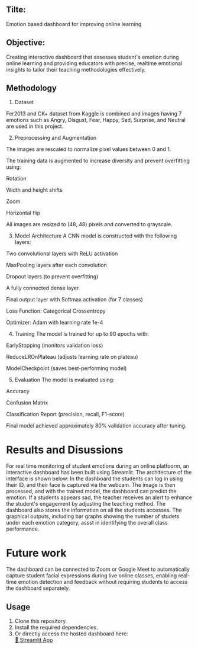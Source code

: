 ## Tilte: 
Emotion based dashboard for improving online learning
## Objective: 
Creating interactive dashboard that assesses student's emotion during online learning and providing educators with precise, realtime emotional insights to tailor their teaching methodologies effectively.

## Methodology

1. Dataset

Fer2013 and CK+ dataset from Kaggle is combined and images having 7 emotions such as Angry, Disgust, Fear, Happy, Sad, Surprise, and Neutral are used in this project.

2. Preprocessing and Augmentation

The images are rescaled to normalize pixel values between 0 and 1.

The training data is augmented to increase diversity and prevent overfitting using:

Rotation

Width and height shifts

Zoom

Horizontal flip

All images are resized to (48, 48) pixels and converted to grayscale.

3. Model Architecture
A CNN model is constructed with the following layers:

Two convolutional layers with ReLU activation

MaxPooling layers after each convolution

Dropout layers (to prevent overfitting)

A fully connected dense layer

Final output layer with Softmax activation (for 7 classes)

Loss Function: Categorical Crossentropy

Optimizer: Adam with learning rate 1e-4

4. Training
The model is trained for up to 90 epochs with:

EarlyStopping (monitors validation loss)

ReduceLROnPlateau (adjusts learning rate on plateau)

ModelCheckpoint (saves best-performing model)

5. Evaluation
The model is evaluated using:

Accuracy

Confusion Matrix

Classification Report (precision, recall, F1-score)

Final model achieved approximately 80% validation accuracy after tuning.

# Results and Disussions
For real time monitoring of student emotions during an online platfoorm, an interactive dashboard has been built using Streamlit. The architecture of the interface is shown below:
In the dashboard the students can log in using their ID, and their face is captured via the webcam. The image is then processed, and with the trained model, the dashboard can predict the emotion. If a students appears sad, the teacher receives an alert to enhance the student's engagement by adjusting the teaching method. The dashboard also stores the information on all the students accesses. The graphical outputs, including bar graphs showing the number of studets under each emotion category, assst  in identifying the overall class performance.

# Future work
The dashboard can be connected to Zoom or Google Meet to automatically capture student facial expressions during live online classes, enabling real-time emotion detection and feedback without requiring students to access the dashboard separately.

## Usage

1. Clone this repository.
2. Install the required dependencies.
3. Or directly access the hosted dashboard here:  
   [🎯 Streamlit App]([https://your-streamlit-link.streamlit.app](https://emotion-based-dashboard-analysis.streamlit.app/))
